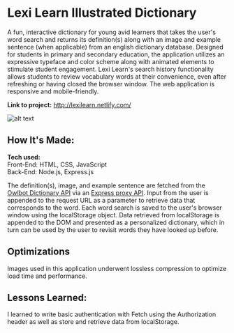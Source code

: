 # Lexi Learn Illustrated Dictionary
A fun, interactive dictionary for young avid learners that takes the user's word search and returns its definition(s) along with an image and example sentence (when applicable) from an english dictionary database. Designed for students in primary and secondary education, the application utilizes an expressive typeface and color scheme along with animated elements to stimulate student engagement. Lexi Learn's search history functionality allows students to review vocabulary words at their convenience, even after refreshing or having closed the browser window. The web application is responsive and mobile-friendly.

**Link to project:** http://lexilearn.netlify.com/

![alt text](https://github.com/jennaly/lexilearn-dictionary/blob/main/img/lexilearn-min.gif?raw=true)

## How It's Made:

**Tech used:** <br>
Front-End: HTML, CSS, JavaScript <br>
Back-End: Node.js, Express.js 

The definition(s), image, and example sentence are fetched from the <a href="https://owlbot.info/">Owlbot Dictionary API</a> via an <a href="https://github.com/jennaly/lexilearn-proxy-api/blob/main/README.md">Express proxy API</a>. Input from the user is appended to the request URL as a parameter to retrieve data that corresponds to the word. Each word search is saved to the user's browser window using the localStorage object. Data retrieved from localStorage is appended to the DOM and presented as a personalized dictionary, which in turn can be used by the user to revisit words they have looked up before.

## Optimizations

Images used in this application underwent lossless compression to optimize load time and performance. 

## Lessons Learned:

I learned to write basic authentication with Fetch using the Authorization header as well as store and retrieve data from localStorage.



